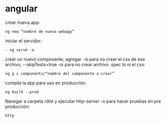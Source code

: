 # angular

crear nueva app:
```
ng new “nombre de nueva webapp”
```

iniciar el servidor:
```
- ng serve -o
```

crear un nuevo componente, agregar -is para no crear el css de ese archivo, --skipTests=true -is para no crear archivo .spec.ts ni el css:

```
ng g c components/“nombre del componente a crear” 
```

compila la app para uso en producción:
```
ng build --prod
```

Navegar a carpeta /dist y ejecutar http-server -o para hacer pruebas en pre producción:
``` 
http
```
